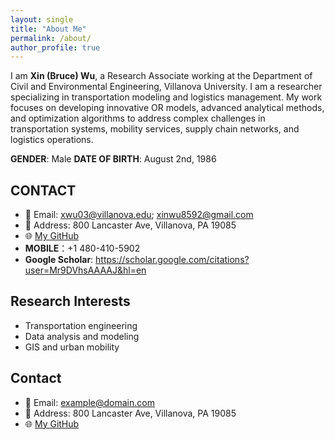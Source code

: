 ```yaml
---
layout: single
title: "About Me"
permalink: /about/
author_profile: true
---
```


I am **Xin (Bruce) Wu**, a Research Associate working at the Department of Civil and Environmental Engineering, Villanova University.
I am a researcher specializing in transportation modeling and logistics management.
My work focuses on developing innovative OR models, advanced analytical methods, and optimization algorithms to address complex challenges in transportation systems, mobility services, supply chain networks, and logistics operations.

**GENDER**:  Male
**DATE OF BIRTH**: August 2nd, 1986

## CONTACT
* 📧 Email: xwu03@villanova.edu; xinwu8592@gmail.com
* 📍 Address: 800 Lancaster Ave, Villanova, PA 19085
* 🌐 [My GitHub](https://github.com/Grieverwzn)
* **MOBILE**：+1 480-410-5902
* **Google Scholar**: https://scholar.google.com/citations?user=Mr9DVhsAAAAJ&hl=en

## Research Interests
- Transportation engineering
- Data analysis and modeling
- GIS and urban mobility

## Contact
- 📧 Email: example@domain.com
- 📍 Address: 800 Lancaster Ave, Villanova, PA 19085
- 🌐 [My GitHub](https://github.com/yourusername)
